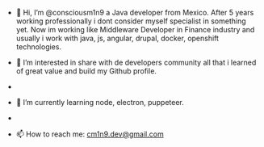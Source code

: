 - 👋 Hi, I’m @consciousm1n9 a Java developer from Mexico. After 5 years working professionally i dont consider myself specialist in something yet. Now im working like Middleware Developer in Finance industry and usually i work with java, js, angular, drupal, docker, openshift technologies.
      
- 👀 I’m interested in share with de developers community all that i learned of great value and build my Github profile.
- 
- 🌱 I’m currently learning node, electron, puppeteer.
- 
- 📫 How to reach me: cm1n9.dev@gmail.com

<!---
consciousm1n9/consciousm1n9 is a ✨ special ✨ repository because its `README.md` (this file) appears on your GitHub profile.
You can click the Preview link to take a look at your changes.
--->
